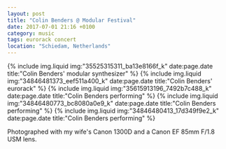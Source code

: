 ```yaml
---
layout: post
title: "Colin Benders @ Modular Festival"
date: 2017-07-01 21:16 +0100
category: music
tags: eurorack concert
location: "Schiedam, Netherlands"
---
```


{% include img.liquid img:"35525315311_ba13e8166f_k" date:page.date title:"Colin Benders' modular synthesizer" %}
{% include img.liquid img:"34846481373_eef511a400_k" date:page.date title:"Colin Benders' eurorack" %}
{% include img.liquid img:"35615913196_7492b7c488_k" date:page.date title:"Colin Benders performing" %}
{% include img.liquid img:"34846480773_bc8080a0e9_k" date:page.date title:"Colin Benders performing" %}
{% include img.liquid img:"34846480413_17d349f9e2_k" date:page.date title:"Colin Benders performing" %}

Photographed with my wife's Canon 1300D and a Canon EF 85mm F/1.8 USM lens.
